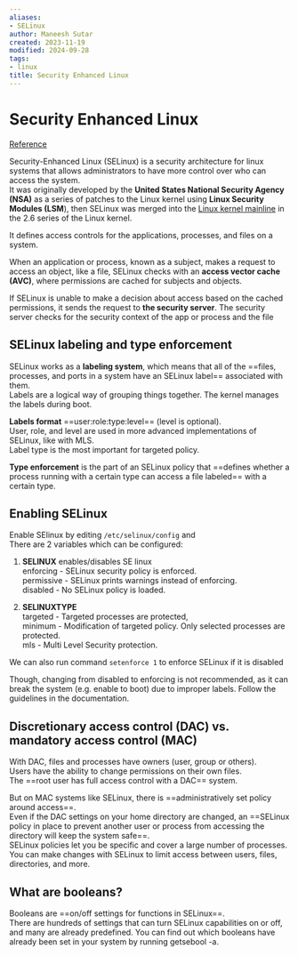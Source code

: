 ```yaml
---
aliases:
- SELinux
author: Maneesh Sutar
created: 2023-11-19
modified: 2024-09-28
tags:
- linux
title: Security Enhanced Linux
---
```


# Security Enhanced Linux

[Reference](https://www.redhat.com/en/topics/linux/what-is-selinux#overview)

Security-Enhanced Linux (SELinux) is a security architecture for linux systems that allows administrators to have more control over who can access the system.  
It was originally developed by the **United States National Security Agency (NSA)** as a series of patches to the Linux kernel using **Linux Security Modules (LSM**), then SELinux was merged into the [Linux kernel mainline](https://en.wikipedia.org/wiki/Linux_kernel_mainline "Linux kernel mainline") in the 2.6 series of the Linux kernel.

It defines access controls for the applications, processes, and files on a system.

When an application or process, known as a subject, makes a request to access an object, like a file, SELinux checks with an **access vector cache (AVC)**, where permissions are cached for subjects and objects.

If SELinux is unable to make a decision about access based on the cached permissions, it sends the request to **the security server**. The security server checks for the security context of the app or process and the file

## SELinux labeling and type enforcement

SELinux works as a **labeling system**, which means that all of the ==files, processes, and ports in a system have an SELinux label== associated with them.  
Labels are a logical way of grouping things together. The kernel manages the labels during boot.

**Labels format** ==user:role:type:level== (level is optional).  
User, role, and level are used in more advanced implementations of SELinux, like with MLS.  
Label type is the most important for targeted policy.

**Type enforcement** is the part of an SELinux policy that ==defines whether a process running with a certain type can access a file labeled== with a certain type.

## Enabling SELinux

Enable SElinux by editing `/etc/selinux/config` and  
There are 2 variables which can be configured:

1. **SELINUX** enables/disables SE linux  
   enforcing - SELinux security policy is enforced.  
   permissive - SELinux prints warnings instead of enforcing.  
   disabled - No SELinux policy is loaded.

1. **SELINUXTYPE**  
   targeted - Targeted processes are protected,  
   minimum - Modification of targeted policy. Only selected processes are protected.  
   mls - Multi Level Security protection.

We can also run command `setenforce 1` to enforce SELinux if it is disabled

Though, changing from disabled to enforcing is not recommended, as it can break the system (e.g. enable to boot) due to improper labels. Follow the guidelines in the documentation.

## Discretionary access control (DAC) vs. mandatory access control (MAC)

With DAC, files and processes have owners (user, group or others).  
Users have the ability to change permissions on their own files.  
The ==root user has full access control with a DAC== system.

But on MAC systems like SELinux, there is ==administratively set policy around access==.  
Even if the DAC settings on your home directory are changed, an ==SELinux policy in place to prevent another user or process from accessing the directory will keep the system safe==.  
SELinux policies let you be specific and cover a large number of processes. You can make changes with SELinux to limit access between users, files, directories, and more.

## What are booleans?

Booleans are ==on/off settings for functions in SELinux==.  
There are hundreds of settings that can turn SELinux capabilities on or off, and many are already predefined. You can find out which booleans have already been set in your system by running getsebool -a.
